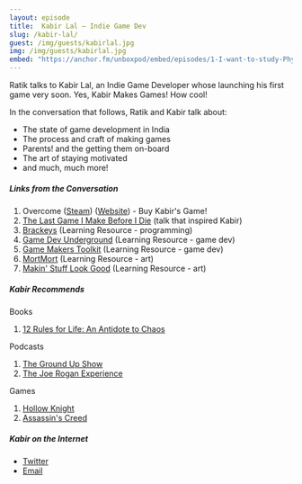 ```yaml
---
layout: episode
title:  Kabir Lal – Indie Game Dev
slug: /kabir-lal/
guest: /img/guests/kabirlal.jpg
img: /img/guests/kabirlal.jpg
embed: "https://anchor.fm/unboxpod/embed/episodes/1-I-want-to-study-Physics--not-Engineering-e1oib7/a-a492oi"
---
```


Ratik talks to Kabir Lal, an Indie Game Developer whose launching his first game very soon. Yes, Kabir Makes Games! How cool! 

In the conversation that follows, Ratik and Kabir talk about: 

- The state of game development in India
- The process and craft of making games
- Parents! and the getting them on-board
- The art of staying motivated 
- and much, much more!

##### Links from the Conversation

1. Overcome ([Steam](https://store.steampowered.com/app/1020090/Overcome/)) ([Website](https://www.overcomegame.com/)) - Buy Kabir's Game!
2.  [The Last Game I Make Before I Die](https://www.youtube.com/watch?v=LQHtOg46eOw) (talk that inspired Kabir)
3.  [Brackeys](https://www.youtube.com/user/Brackeys) (Learning Resource - programming)
4.  [Game Dev Underground](https://www.youtube.com/channel/UC_hwKJdF3KRAy4QIaiCSMgQ/) (Learning Resource - game dev) 
5.  [Game Makers Toolkit](https://www.youtube.com/user/McBacon1337) (Learning Resource - game dev)
6.  [MortMort](https://www.youtube.com/user/atMNRArt/) (Learning Resource - art)
7.  [Makin' Stuff Look Good](https://www.youtube.com/channel/UCEklP9iLcpExB8vp_fWQseg/) (Learning Resource - art)

##### Kabir Recommends

Books

1. [12 Rules for Life: An Antidote to Chaos](https://www.amazon.in/12-Rules-Life-Antidote-Chaos/dp/0241351642/ref=sr_1_2?ie=UTF8&qid=1552226570&sr=8-2&keywords=12+rules+for+life+by+jordan+b.+peterson)

Podcasts

1. [The Ground Up Show](http://mattdavella.com/podcast)
2. [The Joe Rogan Experience](http://podcasts.joerogan.net/)

Games

1. [Hollow Knight](https://hollowknight.com/)
2. [Assassin's Creed](https://assassinscreed.ubisoft.com/game/en-us/games)

##### Kabir on the Internet

- [Twitter](https://twitter.com/KabirMakesGames)
- [Email](mailto:overcomestudios@gmail.com)
